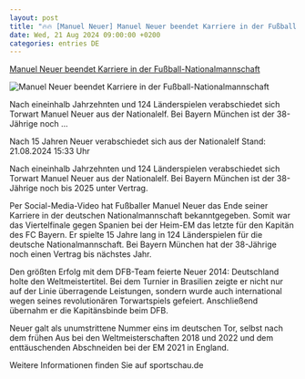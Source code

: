 ```yaml
---
layout: post
title: "🔥🔥 [Manuel Neuer] Manuel Neuer beendet Karriere in der Fußball-Nationalmannschaft"
date: Wed, 21 Aug 2024 09:00:00 +0200
categories: entries DE
---
```

[Manuel Neuer beendet Karriere in der Fußball-Nationalmannschaft](https://www.tagesschau.de/eilmeldung/neuer-karriereende-nationalelf-100.html)

![Manuel Neuer beendet Karriere in der Fußball-Nationalmannschaft](https://images.tagesschau.de/image/130224e4-8980-4439-be6e-2784d9a9f9af/AAABkXUSMWc/AAABkUqnCZ0/16x9-1280/neuer-182.jpg)

Nach eineinhalb Jahrzehnten und 124 Länderspielen verabschiedet sich Torwart Manuel Neuer aus der Nationalelf. Bei Bayern München ist der 38-Jährige noch ...

Nach 15 Jahren Neuer verabschiedet sich aus der Nationalelf Stand: 21.08.2024 15:33 Uhr

Nach eineinhalb Jahrzehnten und 124 Länderspielen verabschiedet sich Torwart Manuel Neuer aus der Nationalelf. Bei Bayern München ist der 38-Jährige noch bis 2025 unter Vertrag.

Per Social-Media-Video hat Fußballer Manuel Neuer das Ende seiner Karriere in der deutschen Nationalmannschaft bekanntgegeben. Somit war das Viertelfinale gegen Spanien bei der Heim-EM das letzte für den Kapitän des FC Bayern. Er spielte 15 Jahre lang in 124 Länderspielen für die deutsche Nationalmannschaft. Bei Bayern München hat der 38-Jährige noch einen Vertrag bis nächstes Jahr.

Den größten Erfolg mit dem DFB-Team feierte Neuer 2014: Deutschland holte den Weltmeistertitel. Bei dem Turnier in Brasilien zeigte er nicht nur auf der Linie überragende Leistungen, sondern wurde auch international wegen seines revolutionären Torwartspiels gefeiert. Anschließend übernahm er die Kapitänsbinde beim DFB.

Neuer galt als unumstrittene Nummer eins im deutschen Tor, selbst nach dem frühen Aus bei den Weltmeisterschaften 2018 und 2022 und dem enttäuschenden Abschneiden bei der EM 2021 in England.

Weitere Informationen finden Sie auf sportschau.de

